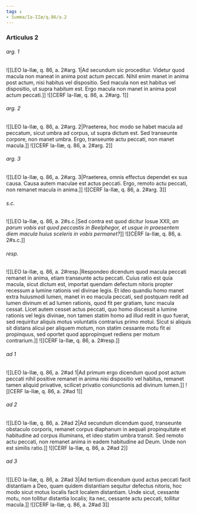```yaml
---
tags : 
- Summa/Ia-IIæ/q.86/a.2
---
```


### Articulus 2

###### arg. 1
![[LEO Ia-IIæ, q. 86, a. 2#arg. 1|Ad secundum sic proceditur. Videtur quod macula non maneat in anima post actum peccati. Nihil enim manet in anima post actum, nisi habitus vel dispositio. Sed macula non est habitus vel dispositio, ut supra habitum est. Ergo macula non manet in anima post actum peccati.]]
![[CERF Ia-IIæ, q. 86, a. 2#arg. 1]]

###### arg. 2
![[LEO Ia-IIæ, q. 86, a. 2#arg. 2|Praeterea, hoc modo se habet macula ad peccatum, sicut umbra ad corpus, ut supra dictum est. Sed transeunte corpore, non manet umbra. Ergo, transeunte actu peccati, non manet macula.]]
![[CERF Ia-IIæ, q. 86, a. 2#arg. 2]]

###### arg. 3
![[LEO Ia-IIæ, q. 86, a. 2#arg. 3|Praeterea, omnis effectus dependet ex sua causa. Causa autem maculae est actus peccati. Ergo, remoto actu peccati, non remanet macula in anima.]]
![[CERF Ia-IIæ, q. 86, a. 2#arg. 3]]

###### s.c.
![[LEO Ia-IIæ, q. 86, a. 2#s.c.|Sed contra est quod dicitur Iosue XXII, *an parum vobis est quod peccastis in Beelphegor, et usque in praesentem diem macula huius sceleris in vobis permanet?*]]
![[CERF Ia-IIæ, q. 86, a. 2#s.c.]]

###### resp.
![[LEO Ia-IIæ, q. 86, a. 2#resp.|Respondeo dicendum quod macula peccati remanet in anima, etiam transeunte actu peccati. Cuius ratio est quia macula, sicut dictum est, importat quendam defectum nitoris propter recessum a lumine rationis vel divinae legis. Et ideo quandiu homo manet extra huiusmodi lumen, manet in eo macula peccati, sed postquam redit ad lumen divinum et ad lumen rationis, quod fit per gratiam, tunc macula cessat. Licet autem cesset actus peccati, quo homo discessit a lumine rationis vel legis divinae, non tamen statim homo ad illud redit in quo fuerat, sed requiritur aliquis motus voluntatis contrarius primo motui. Sicut si aliquis sit distans alicui per aliquem motum, non statim cessante motu fit ei propinquus, sed oportet quod appropinquet rediens per motum contrarium.]]
![[CERF Ia-IIæ, q. 86, a. 2#resp.]]

###### ad 1
![[LEO Ia-IIæ, q. 86, a. 2#ad 1|Ad primum ergo dicendum quod post actum peccati nihil positive remanet in anima nisi dispositio vel habitus, remanet tamen aliquid privative, scilicet privatio coniunctionis ad divinum lumen.]]
![[CERF Ia-IIæ, q. 86, a. 2#ad 1]]

###### ad 2
![[LEO Ia-IIæ, q. 86, a. 2#ad 2|Ad secundum dicendum quod, transeunte obstaculo corporis, remanet corpus diaphanum in aequali propinquitate et habitudine ad corpus illuminans, et ideo statim umbra transit. Sed remoto actu peccati, non remanet anima in eadem habitudine ad Deum. Unde non est similis ratio.]]
![[CERF Ia-IIæ, q. 86, a. 2#ad 2]]

###### ad 3
![[LEO Ia-IIæ, q. 86, a. 2#ad 3|Ad tertium dicendum quod actus peccati facit distantiam a Deo, quam quidem distantiam sequitur defectus nitoris, hoc modo sicut motus localis facit localem distantiam. Unde sicut, cessante motu, non tollitur distantia localis; ita nec, cessante actu peccati, tollitur macula.]]
![[CERF Ia-IIæ, q. 86, a. 2#ad 3]]

